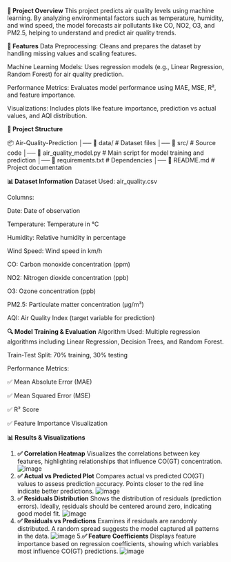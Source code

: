 **📌 Project Overview**
This project predicts air quality levels using machine learning. By analyzing environmental factors such as temperature, humidity, and wind speed, the model forecasts air pollutants like CO, NO2, O3, and PM2.5, helping to understand and predict air quality trends.

**🚀 Features**
Data Preprocessing: Cleans and prepares the dataset by handling missing values and scaling features.

Machine Learning Models: Uses regression models (e.g., Linear Regression, Random Forest) for air quality prediction.

Performance Metrics: Evaluates model performance using MAE, MSE, R², and feature importance.

Visualizations: Includes plots like feature importance, prediction vs actual values, and AQI distribution.

**📂 Project Structure**

📦 Air-Quality-Prediction
│── 📂 data/                # Dataset files
│── 📂 src/                 # Source code
│── 📜 air_quality_model.py # Main script for model training and prediction
│── 📜 requirements.txt     # Dependencies
│── 📜 README.md            # Project documentation

**📊 Dataset Information**
Dataset Used: air_quality.csv

Columns:

Date: Date of observation

Temperature: Temperature in °C

Humidity: Relative humidity in percentage

Wind Speed: Wind speed in km/h

CO: Carbon monoxide concentration (ppm)

NO2: Nitrogen dioxide concentration (ppb)

O3: Ozone concentration (ppb)

PM2.5: Particulate matter concentration (µg/m³)

AQI: Air Quality Index (target variable for prediction)

**🔍 Model Training & Evaluation**
Algorithm Used: Multiple regression algorithms including Linear Regression, Decision Trees, and Random Forest.

Train-Test Split: 70% training, 30% testing

Performance Metrics:

✅ Mean Absolute Error (MAE)

✅ Mean Squared Error (MSE)

✅ R² Score

✅ Feature Importance Visualization

**📊 Results & Visualizations**
1. **✅ Correlation Heatmap**
Visualizes the correlations between key features, highlighting relationships that influence CO(GT) concentration.
![image](https://github.com/user-attachments/assets/f7990e47-3f74-4a4d-bf7e-ad189ad50592)
2. **✅ Actual vs Predicted Plot**
Compares actual vs predicted CO(GT) values to assess prediction accuracy. Points closer to the red line indicate better predictions.
![image](https://github.com/user-attachments/assets/e542315a-43b9-46b5-b697-dae679c91707)
3. **✅ Residuals Distribution**
Shows the distribution of residuals (prediction errors). Ideally, residuals should be centered around zero, indicating good model fit.
![image](https://github.com/user-attachments/assets/94be0848-3c38-41c5-8b47-46db0632f8da)
4. **✅ Residuals vs Predictions**
Examines if residuals are randomly distributed. A random spread suggests the model captured all patterns in the data.
![image](https://github.com/user-attachments/assets/49c377f3-80c5-4ad1-88d9-81d98b74a43e)
5.**✅ Feature Coefficients**
Displays feature importance based on regression coefficients, showing which variables most influence CO(GT) predictions.
![image](https://github.com/user-attachments/assets/b512788f-79af-444d-b206-e1b617b1c36d)





